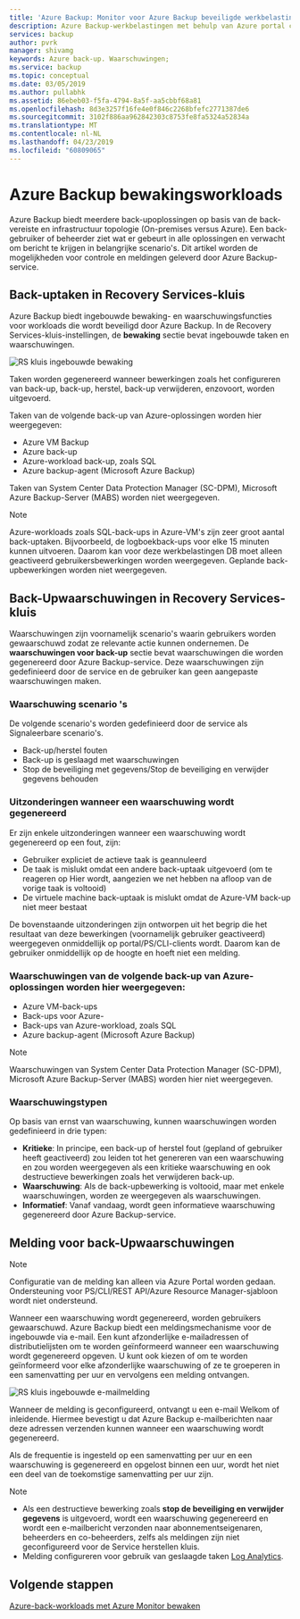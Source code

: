 ```yaml
---
title: 'Azure Backup: Monitor voor Azure Backup beveiligde werkbelastingen'
description: Azure Backup-werkbelastingen met behulp van Azure portal controleren
services: backup
author: pvrk
manager: shivamg
keywords: Azure back-up. Waarschuwingen;
ms.service: backup
ms.topic: conceptual
ms.date: 03/05/2019
ms.author: pullabhk
ms.assetid: 86ebeb03-f5fa-4794-8a5f-aa5cbbf68a81
ms.openlocfilehash: 8d3e3257f16fe4e0f846c2268bfefc2771387de6
ms.sourcegitcommit: 3102f886aa962842303c8753fe8fa5324a52834a
ms.translationtype: MT
ms.contentlocale: nl-NL
ms.lasthandoff: 04/23/2019
ms.locfileid: "60809065"
---
```

# <a name="monitoring-azure-backup-workloads"></a>Azure Backup bewakingsworkloads

Azure Backup biedt meerdere back-upoplossingen op basis van de back-vereiste en infrastructuur topologie (On-premises versus Azure). Een back-gebruiker of beheerder ziet wat er gebeurt in alle oplossingen en verwacht om bericht te krijgen in belangrijke scenario's. Dit artikel worden de mogelijkheden voor controle en meldingen geleverd door Azure Backup-service.

## <a name="backup-jobs-in-recovery-services-vault"></a>Back-uptaken in Recovery Services-kluis

Azure Backup biedt ingebouwde bewaking- en waarschuwingsfuncties voor workloads die wordt beveiligd door Azure Backup. In de Recovery Services-kluis-instellingen, de **bewaking** sectie bevat ingebouwde taken en waarschuwingen.

![RS kluis ingebouwde bewaking](media/backup-azure-monitoring-laworkspace/rs-vault-inbuiltmonitoring.png)

Taken worden gegenereerd wanneer bewerkingen zoals het configureren van back-up, back-up, herstel, back-up verwijderen, enzovoort, worden uitgevoerd.

Taken van de volgende back-up van Azure-oplossingen worden hier weergegeven:

  - Azure VM Backup
  - Azure back-up
  - Azure-workload back-up, zoals SQL
  - Azure backup-agent (Microsoft Azure Backup)

Taken van System Center Data Protection Manager (SC-DPM), Microsoft Azure Backup-Server (MABS) worden niet weergegeven.

> [!NOTE]
> Azure-workloads zoals SQL-back-ups in Azure-VM's zijn zeer groot aantal back-uptaken. Bijvoorbeeld, de logboekback-ups voor elke 15 minuten kunnen uitvoeren. Daarom kan voor deze werkbelastingen DB moet alleen geactiveerd gebruikersbewerkingen worden weergegeven. Geplande back-upbewerkingen worden niet weergegeven.

## <a name="backup-alerts-in-recovery-services-vault"></a>Back-Upwaarschuwingen in Recovery Services-kluis

Waarschuwingen zijn voornamelijk scenario's waarin gebruikers worden gewaarschuwd zodat ze relevante actie kunnen ondernemen. De **waarschuwingen voor back-up** sectie bevat waarschuwingen die worden gegenereerd door Azure Backup-service. Deze waarschuwingen zijn gedefinieerd door de service en de gebruiker kan geen aangepaste waarschuwingen maken.

### <a name="alert-scenarios"></a>Waarschuwing scenario 's
De volgende scenario's worden gedefinieerd door de service als Signaleerbare scenario's.

  - Back-up/herstel fouten
  - Back-up is geslaagd met waarschuwingen
  - Stop de beveiliging met gegevens/Stop de beveiliging en verwijder gegevens behouden

### <a name="exceptions-when-an-alert-is-not-raised"></a>Uitzonderingen wanneer een waarschuwing wordt gegenereerd
Er zijn enkele uitzonderingen wanneer een waarschuwing wordt gegenereerd op een fout, zijn:

  - Gebruiker expliciet de actieve taak is geannuleerd
  - De taak is mislukt omdat een andere back-uptaak uitgevoerd (om te reageren op Hier wordt, aangezien we net hebben na afloop van de vorige taak is voltooid)
  - De virtuele machine back-uptaak is mislukt omdat de Azure-VM back-up niet meer bestaat

De bovenstaande uitzonderingen zijn ontworpen uit het begrip die het resultaat van deze bewerkingen (voornamelijk gebruiker geactiveerd) weergegeven onmiddellijk op portal/PS/CLI-clients wordt. Daarom kan de gebruiker onmiddellijk op de hoogte en hoeft niet een melding.

### <a name="alerts-from-the-following-azure-backup-solutions-are-shown-here"></a>Waarschuwingen van de volgende back-up van Azure-oplossingen worden hier weergegeven:

  - Azure VM-back-ups
  - Back-ups voor Azure-
  - Back-ups van Azure-workload, zoals SQL
  - Azure backup-agent (Microsoft Azure Backup)

> [!NOTE]
> Waarschuwingen van System Center Data Protection Manager (SC-DPM), Microsoft Azure Backup-Server (MABS) worden hier niet weergegeven.

### <a name="alert-types"></a>Waarschuwingstypen
Op basis van ernst van waarschuwing, kunnen waarschuwingen worden gedefinieerd in drie typen:

  - **Kritieke**: In principe, een back-up of herstel fout (gepland of gebruiker heeft geactiveerd) zou leiden tot het genereren van een waarschuwing en zou worden weergegeven als een kritieke waarschuwing en ook destructieve bewerkingen zoals het verwijderen back-up.
  - **Waarschuwing**: Als de back-upbewerking is voltooid, maar met enkele waarschuwingen, worden ze weergegeven als waarschuwingen.
  - **Informatief**: Vanaf vandaag, wordt geen informatieve waarschuwing gegenereerd door Azure Backup-service.

## <a name="notification-for-backup-alerts"></a>Melding voor back-Upwaarschuwingen

> [!NOTE]
> Configuratie van de melding kan alleen via Azure Portal worden gedaan. Ondersteuning voor PS/CLI/REST API/Azure Resource Manager-sjabloon wordt niet ondersteund.

Wanneer een waarschuwing wordt gegenereerd, worden gebruikers gewaarschuwd. Azure Backup biedt een meldingsmechanisme voor de ingebouwde via e-mail. Een kunt afzonderlijke e-mailadressen of distributielijsten om te worden geïnformeerd wanneer een waarschuwing wordt gegenereerd opgeven. U kunt ook kiezen of om te worden geïnformeerd voor elke afzonderlijke waarschuwing of ze te groeperen in een samenvatting per uur en vervolgens een melding ontvangen.

![RS kluis ingebouwde e-mailmelding](media/backup-azure-monitoring-laworkspace/rs-vault-inbuiltnotification.png)

Wanneer de melding is geconfigureerd, ontvangt u een e-mail Welkom of inleidende. Hiermee bevestigt u dat Azure Backup e-mailberichten naar deze adressen verzenden kunnen wanneer een waarschuwing wordt gegenereerd.<br>

Als de frequentie is ingesteld op een samenvatting per uur en een waarschuwing is gegenereerd en opgelost binnen een uur, wordt het niet een deel van de toekomstige samenvatting per uur zijn.

> [!NOTE]
> 
> * Als een destructieve bewerking zoals **stop de beveiliging en verwijder gegevens** is uitgevoerd, wordt een waarschuwing gegenereerd en wordt een e-mailbericht verzonden naar abonnementseigenaren, beheerders en co-beheerders, zelfs als meldingen zijn niet geconfigureerd voor de Service herstellen kluis.
> * Melding configureren voor gebruik van geslaagde taken [Log Analytics](backup-azure-monitoring-use-azuremonitor.md#using-log-analytics-workspace).

## <a name="next-steps"></a>Volgende stappen

[Azure-back-workloads met Azure Monitor bewaken](backup-azure-monitoring-use-azuremonitor.md)
